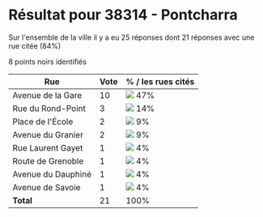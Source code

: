 # Résultat pour 38314 - Pontcharra

Sur l'ensemble de la ville il y a eu 25 réponses dont 21 réponses avec une rue citée (84%)

8 points noirs identifiés

| Rue | Vote | % / les rues cités|
|-----|------|-------------------|
| Avenue de la Gare | 10 | <img src="../../img/bar_47.gif" />&nbsp;47%|
| Rue du Rond-Point | 3 | <img src="../../img/bar_14.gif" />&nbsp;14%|
| Place de l'École | 2 | <img src="../../img/bar_9.gif" />&nbsp;9%|
| Avenue du Granier | 2 | <img src="../../img/bar_9.gif" />&nbsp;9%|
| Rue Laurent Gayet | 1 | <img src="../../img/bar_4.gif" />&nbsp;4%|
| Route de Grenoble | 1 | <img src="../../img/bar_4.gif" />&nbsp;4%|
| Avenue du Dauphiné | 1 | <img src="../../img/bar_4.gif" />&nbsp;4%|
| Avenue de Savoie | 1 | <img src="../../img/bar_4.gif" />&nbsp;4%|
| **Total** | 21 | 100%|

